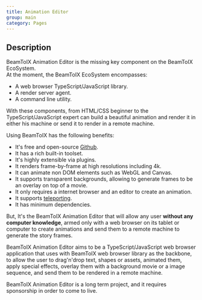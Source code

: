 ```yaml
---
title: Animation Editor
group: main
category: Pages
---
```

<!--- @ -->
<!--- @author: Alexandre Bento Freire -->
## Description

BeamToIX Animation Editor is the missing key component on the BeamToIX EcoSystem.   
At the moment, the BeamToIX EcoSystem encompasses:

- A web browser TypeScript/JavaScript library.   
- A render server agent.   
- A command line utility.   

With these components, from HTML/CSS beginner to the TypeScript/JavaScript expert 
can build a beautiful animation and render it in either his machine or send it to render in a remote machine.   

Using BeamToIX has the following benefits:

- It's free and open-source [Github](https://github.com/a-bentofreire/beamtoix).  
- It has a rich built-in toolset.   
- It's highly extensible via plugins.   
- It renders frame-by-frame at high resolutions including 4k.   
- It can animate non DOM elements such as WebGL and Canvas.   
- It supports transparent backgrounds, allowing to generate frames to be an overlay on top of a movie.   
- It only requires a internet browser and an editor to create an animation.   
- It supports [teleporting](teleporter.md).
- It has minimum dependencies.   

But, It's the BeamToIX Animation Editor that will allow any user **without any computer knowledge**, 
armed only with a web browser on its tablet or computer to create animations 
and send them to a remote machine to generate the story frames.   

BeamToIX Animation Editor aims to be a TypeScript/JavaScript web browser application that 
uses with BeamToIX web browser library as the backbone, to allow the user to drag'n'drop text, 
shapes or assets, animated them, apply special effects, overlay them with a 
background movie or a image sequence, and send them to be rendered in a remote machine.   

BeamToIX Animation Editor is a long term project, and it requires sponsorship in order to come to live.   
